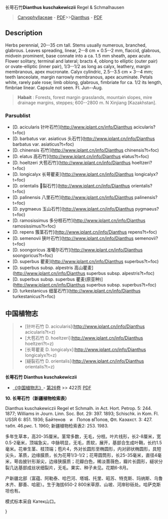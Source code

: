 长萼石竹**Dianthus kuschakewiczii** Regel & Schmalhausen

> [Caryophyllaceae](http://www.iplant.cn/info/Caryophyllaceae?t=foc) - [PDF](http://www.iplant.cn/foc/pdf/Caryophyllaceae.pdf)>>[Dianthus](http://www.iplant.cn/info/Dianthus?t=foc) - [PDF](http://www.iplant.cn/foc/pdf/Dianthus.pdf)

## Description

Herbs perennial, 20--35 cm tall. Stems usually numerous, branched, glabrous. Leaves spreading, linear, 2--8 cm × 0.5--2 mm, flaccid, glabrous, midvein prominent, base connate into a ca. 1.5 mm sheath, apex acute. Flower solitary, terminal and lateral; bracts 4, oblong to elliptic (outer pair) or ovate-elliptic (inner pair), 1/3--1/2 as long as calyx, leathery, margin membranous, apex mucronate. Calyx cylindric, 2.5--3.5 cm × 3--4 mm; teeth lanceolate, margin narrowly membranous, apex acuminate. Petals white, rarely pale rose; limb oblong, glabrous, fimbriate for ca. 1/2 its length, fimbriae linear. Capsule not seen. Fl. Jun--Aug.

> **Habait** : 
> Forests, forest margin grasslands, mountain slopes, mire drainage margins, steppes; 600--2800 m. N Xinjiang [Kazakhstan].

### Parsublist

* [D.  acicularis  针叶石竹](http://www.iplant.cn/info/Dianthus acicularis?t=foc)
* [D.  barbatus var. asiaticus  头石竹](http://www.iplant.cn/info/Dianthus barbatus var. asiaticus?t=foc)
* [D.  chinensis  石竹](http://www.iplant.cn/info/Dianthus chinensis?t=foc)
* [D.  elatus  高石竹](http://www.iplant.cn/info/Dianthus elatus?t=foc)
* [D.  hoeltzeri  大苞石竹](http://www.iplant.cn/info/Dianthus hoeltzeri?t=foc)
* [D.  longicalyx  长萼瞿麦](http://www.iplant.cn/info/Dianthus longicalyx?t=foc)
* [D.  orientalis  裂石竹](http://www.iplant.cn/info/Dianthus orientalis?t=foc)
* [D.  palinensis  八里石竹](http://www.iplant.cn/info/Dianthus palinensis?t=foc)
* [D.  pygmaeus  玉山石竹](http://www.iplant.cn/info/Dianthus pygmaeus?t=foc)
* [D.  ramosissimus  多分枝石竹](http://www.iplant.cn/info/Dianthus ramosissimus?t=foc)
* [D.  repens  簇茎石竹](http://www.iplant.cn/info/Dianthus repens?t=foc)
* [D.  semenovii  狭叶石竹](http://www.iplant.cn/info/Dianthus semenovii?t=foc)
* [D.  soongoricus  准噶尔石竹](http://www.iplant.cn/info/Dianthus soongoricus?t=foc)
* [D.  superbus  瞿麦](http://www.iplant.cn/info/Dianthus superbus?t=foc)
* [D.  superbus subsp. alpestris  高山瞿麦](http://www.iplant.cn/info/Dianthus superbus subsp. alpestris?t=foc)
* [D.  superbus subsp. superbus  瞿麦(原亚种)](http://www.iplant.cn/info/Dianthus superbus subsp. superbus?t=foc)
* [D.  turkestanicus  细茎石竹](http://www.iplant.cn/info/Dianthus turkestanicus?t=foc)

## 中国植物志

> * [针叶石竹  D.  acicularis](http://www.iplant.cn/info/Dianthus acicularis?t=z)
> * [大苞石竹  D.  hoeltzeri](http://www.iplant.cn/info/Dianthus hoeltzeri?t=z)
> * [长萼瞿麦  D.  longicalyx](http://www.iplant.cn/info/Dianthus longicalyx?t=z)
> * [繸裂石竹  D.  orientalis](http://www.iplant.cn/info/Dianthus orientalis?t=z)

**长萼石竹 Dianthus kuschakewiczii**

* [《中国植物志》](http://www.iplant.cn/frps)- [第26卷](http://www.iplant.cn/frps/vol/26) >> 422页 [PDF](http://www.iplant.cn/frps/pdf/26/422.pdf)

**10. 长萼石竹（新疆植物检索表）**

Dianthus kuschakewiczii Regel et Schmalh. in Act. Hort. Petrop. 5: 244. 1877; Williams in Journ. Linn. Soc. Bot. 29: 397. 1893; Schischk. in Kom. Fl. USSR 6: 851. 1936; Байтенов　и　Попов вПопов, Φπ. Каэахст. 3: 427. табπ. 46.рис. 1. 1960; 新疆植物检索表2: 253. 1983.

多年生草本，高20-35厘米。茎常多数，无毛，分枝。叶片线形，长2-8厘米，宽0.5-2毫米，顶端急尖，中脉明显，无毛，质软，展开，基部合生成叶鞘，长约1.5毫米。花单生茎、枝顶端；苞片4，外对长圆形至椭圆形，内对卵状椭圆形，具短尖头，革质，边缘膜质，长为花萼1/3-1/2；花萼圆筒形，长25-35毫米，直径4毫米，萼齿披针形渐尖，边缘狭膜质；花瓣白色，稀淡蔷薇色，瓣片长圆形，繸状分裂几达基部成丝状细裂片，无毛。果实、种子未见。花期6-8月。

产新疆北部（富蕴、阿勒泰、哈巴河、塔城、托里、昭苏、特克斯、玛纳斯、乌鲁木齐、鄯善、哈密）。生于海拔650-2 800米草原、山坡、河岸砂砾处。哈萨克斯坦也有。

模式标本采自 Катек山口。

}